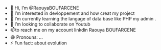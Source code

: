 - 👋 Hi, I’m @RaouyaBOUFARCENE
- 👀 I’m interested in devloppement and how creat my project 
- 🌱 I’m currently learning the langage of data base like PHP my admin .
- 💞️ I’m looking to collaborate on Youtub 
- 📫to reach me on my account linkdin Raouya BOUFARCENE
- 😄 Pronouns: ...
- ⚡ Fun fact: about evolution

<!---
RaouyaBOUFARCENE/RaouyaBOUFARCENE is a ✨ special ✨ repository because its `README.md` (this file) appears on your GitHub profile.
You can click the Preview link to take a look at your changes.
--->
